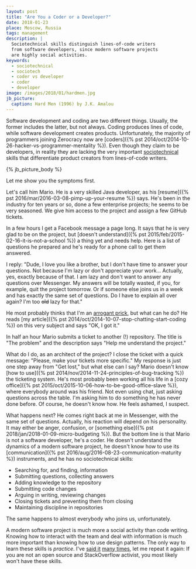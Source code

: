 ```yaml
---
layout: post
title: "Are You a Coder or a Developer?"
date: 2018-01-23
place: Moscow, Russia
tags: management
description: |
  Sociotechnical skills distinguish lines-of-code writers
  from software developers, since modern software projects
  are highly social activities.
keywords:
  - sociotechnical
  - sociotech
  - coder vs developer
  - coder
  - developer
image: /images/2018/01/hardmen.jpg
jb_picture:
  caption: Hard Men (1996) by J.K. Amalou
---
```


Software development and coding are two different things. Usually,
the former includes the latter, but not always. Coding produces
lines of code, while software development creates products. Unfortunately,
the majority of programmers joining Zerocracy now are [coders]({% pst 2014/oct/2014-10-26-hacker-vs-programmer-mentality %}).
Even though they claim to be developers, in reality they are lacking the very
important [sociotechnical](https://en.wikipedia.org/wiki/Sociotechnical_system)
skills that differentiate product creators from lines-of-code writers.

<!--more-->

{% jb_picture_body %}

Let me show you the symptoms first.

Let's call him Mario. He is a very skilled
Java developer, as his [resume]({% pst 2016/mar/2016-03-08-pimp-up-your-resume %})
says. He's been in the industry for ten years or so,
done a few enterprise projects; he seems to be very seasoned. We give him
access to the project and assign a few GitHub tickets.

In a few hours I get a Facebook message a page long. It says that
he is very glad to be on the project, but [doesn't understand]({% pst 2015/feb/2015-02-16-it-is-not-a-school %})
a thing yet
and needs help. Here is a list of questions he prepared and he's ready for
a phone call to get them answered.

I reply: "Dude, I love you like a brother, but I don't have time to answer
your questions. Not because I'm lazy or don't appreciate your work... Actually,
yes, exactly because of that. I am lazy and don't want to answer any questions over Messenger.
My answers will be totally wasted, if you, for example, quit the project
tomorrow. Or if someone else joins us in a week and has
exactly the same set of questions. Do I have to explain all over again? I'm too
<del>old</del> lazy for that."

He most probably thinks that I'm an [arrogant prick](/testimonials.html), but what can he do? He
reads [my article]({% pst 2014/oct/2014-10-07-stop-chatting-start-coding %})
on this very subject and says "OK, I got it."

In half an hour Mario submits a ticket to another (!) repository. The title
is "The problem" and the description says "Help me understand the project."

What do I do, as an architect of the project? I close the ticket with a quick
message: "Please, make your tickets more specific." My response is just one
step away from "Get lost," but what else can I say? Mario doesn't know
[how to use]({% pst 2014/nov/2014-11-24-principles-of-bug-tracking %})
the ticketing system. He's most probably been working all his life
in a [cozy office]({% pst 2015/oct/2015-10-06-how-to-be-good-office-slave %}),
where everybody around was his friend. Not even using
chat, just asking questions across the table. I'm asking him to
do something he has never done before. Of course, he doesn't know how.
He feels ashamed, I suspect.

What happens next? He comes right back at me in Messenger, with the same
set of questions. Actually, his reaction will depend on his personality.
It may either be anger, confusion, or
[something else]({% pst 2018/jan/2018-01-09-micro-budgeting %}). But the bottom line
is that Mario is not a software developer, he's a coder.
He doesn't understand the dynamics of a modern software project, he doesn't
know how to use its
[communication]({% pst 2016/aug/2016-08-23-communication-maturity %})
instruments, and he has no sociotechnical skills:

  * Searching for, and finding, information
  * Submitting questions, collecting answers
  * Adding knowledge to the repository
  * Submitting code changes
  * Arguing in writing, reviewing changes
  * Closing tickets and preventing them from closing
  * Maintaining discipline in repositories

The same happens to almost everybody who joins us, unfortunately.

A modern software project is much more a social activity than code writing.
Knowing how to interact with the team and deal with information
is much more important than knowing how to use design patterns. The only
way to learn these skills is _practice_. I've [said it](https://www.facebook.com/yegor256/videos/10214943124281537/)
[many times](https://www.youtube.com/watch?v=GS45LzE3LPQ),
let me repeat it again: If you are not an open source and StackOverflow activist, you most
likely won't have these skills.
